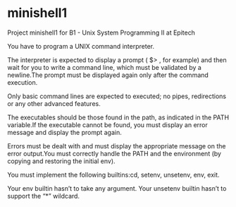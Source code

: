 # minishell1
Project minishell1 for B1 - Unix System Programming II at Epitech 

You have to program a UNIX command interpreter.

The interpreter is expected to display a prompt ( $> , for example) and then wait for you to write a command line, which must be validated by a newline.The prompt must be displayed again only after the command execution.

Only basic command lines are expected to executed; no pipes, redirections or any other advanced features.

The executables should be those found in the path, as indicated in the PATH variable.If the executable cannot be found, you must display an error message and display the prompt again.

Errors must be dealt with and must display the appropriate message on the error output.You must correctly handle the PATH and the environment (by copying and restoring the initial env).

You must implement the following builtins:cd, setenv, unsetenv, env, exit.

Your env builtin hasn’t to take any argument. Your unsetenv builtin hasn’t to support the “*” wildcard.
